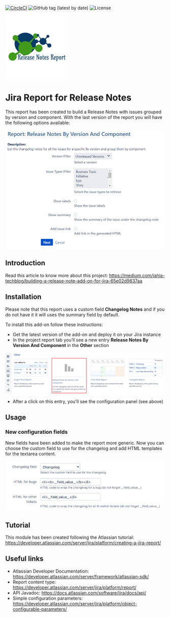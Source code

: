 [![CircleCI](https://circleci.com/gh/rknj/release-notes-report-plugin/tree/master.svg?style=svg)](https://circleci.com/gh/rknj/release-notes-report-plugin/tree/master)
![GitHub tag (latest by date)](https://img.shields.io/github/v/tag/rknj/release-notes-report-plugin)
![License](https://img.shields.io/badge/license-MIT-green)

<img src="img/logo.png" /> 

# Jira Report for Release Notes

This report has been created to build a Release Notes with issues grouped by version and component.
With the last version of the report you will have the following options available:

<img src="src/main/resources/images/report_config.png" alt="Report configuration" width="500"/>

## Introduction

Read this article to know more about this project: https://medium.com/jahia-techblog/building-a-release-note-add-on-for-jira-65e02d9837aa

## Installation

Please note that this report uses a custom field **Changelog Notes** and if you do not have it it will uses the summary field by default.

To install this add-on follow these instructions:
- Get the latest version of the add-on and deploy it on your Jira instance
- In the project report tab you’ll see a new entry **Release Notes By Version And Component** in the **Other** section
<img src="img/report-access.png" alt="Report configuration" width="500"/>

- After a click on this entry, you'll see the configuration panel (see above)

## Usage

### New configuration fields

New fields have been added to make the report more generic. Now you can choose the custom field to use for the changelog and add HTML templates for the textarea content.

<img src="img/new-config.png" alt="Report configuration" width="500"/>

## Tutorial

This module has been created following the Atlassian tutorial: https://developer.atlassian.com/server/jira/platform/creating-a-jira-report/

## Useful links

- Atlassian Developer Documentation: https://developer.atlassian.com/server/framework/atlassian-sdk/
- Report content type: https://developer.atlassian.com/server/jira/platform/report/
- API Javadoc: https://docs.atlassian.com/software/jira/docs/api/
- Simple configuration parameters: https://developer.atlassian.com/server/jira/platform/object-configurable-parameters/
